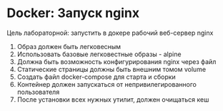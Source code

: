 # Docker: Запуск nginx
Цель лабораторной: запустить в докере рабочий веб-сервер nginx

1. Образ должен быть легковесным
2. Использовать базовые легковестные образы - alpine
3. Должна быть возможность конфигурирования nginx через файл
4. Статические страницы должны быть внешним томом volume
5. Создать файл docker-compose для старта и сборки
6. Контейнер должен запускаться от непривилегированного пользователя
7. После установки всех нужных утилит, должен очищаться кеш
